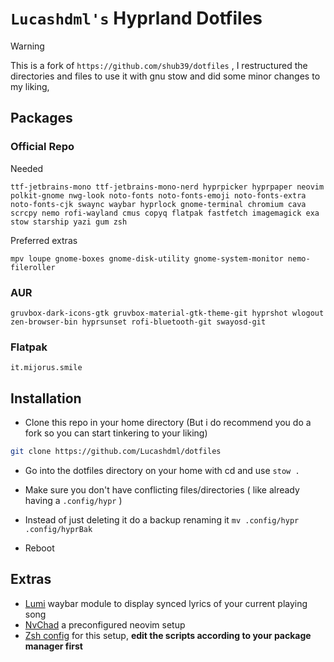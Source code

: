 # **`Lucashdml's` Hyprland Dotfiles**

> [!WARNING]
> This is a fork of ``https://github.com/shub39/dotfiles`` , I restructured the directories and files to use it with gnu stow and did some minor changes to my liking, 
## Packages

### Official Repo
Needed
```
ttf-jetbrains-mono ttf-jetbrains-mono-nerd hyprpicker hyprpaper neovim polkit-gnome nwg-look noto-fonts noto-fonts-emoji noto-fonts-extra noto-fonts-cjk swaync waybar hyprlock gnome-terminal chromium cava scrcpy nemo rofi-wayland cmus copyq flatpak fastfetch imagemagick exa stow starship yazi gum zsh
```

Preferred extras
```
mpv loupe gnome-boxes gnome-disk-utility gnome-system-monitor nemo-fileroller
```

### AUR
```
gruvbox-dark-icons-gtk gruvbox-material-gtk-theme-git hyprshot wlogout zen-browser-bin hyprsunset rofi-bluetooth-git swayosd-git
```

### Flatpak
```
it.mijorus.smile
```

## Installation

- Clone this repo in your home directory (But i do recommend you do a fork so you can start tinkering to your liking)

```bash
git clone https://github.com/Lucashdml/dotfiles
```
- Go into the dotfiles directory on your home with cd and use 
`stow .`

- Make sure you don't have conflicting files/directories ( like already having a ``.config/hypr`` )

- Instead of just deleting it do a backup renaming it ``mv .config/hypr .config/hyprBak``

- Reboot

## Extras

- [Lumi](https://github.com/shub39/lumi) waybar module to display synced lyrics of your current playing song
- [NvChad](https://nvchad.com/) a preconfigured neovim setup
- [Zsh config](https://github.com/pixegami/terminal-profile) for this setup, **edit the scripts according to your package manager first**
